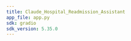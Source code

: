 ```yaml
---
title: Claude_Hospital_Readmission_Assistant
app_file: app.py
sdk: gradio
sdk_version: 5.35.0
---
```

